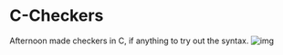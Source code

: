 # C-Checkers
Afternoon made checkers in C, if anything to try out the syntax.
![img](https://i.imgur.com/zHUecJZ.png)

